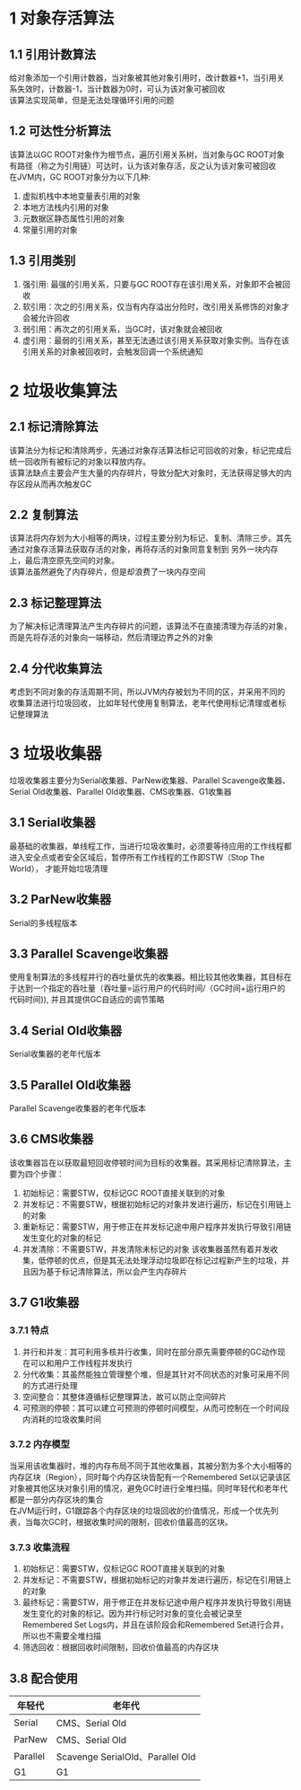 # 1 对象存活算法
## 1.1 引用计数算法
给对象添加一个引用计数器，当对象被其他对象引用时，改计数器+1，当引用关系失效时，计数器-1，当计数器为0时，可认为该对象可被回收  
该算法实现简单，但是无法处理循环引用的问题
## 1.2 可达性分析算法
该算法以GC ROOT对象作为根节点，遍历引用关系树，当对象与GC ROOT对象有路径（称之为引用链）可达时，认为该对象存活，反之认为该对象可被回收  
在JVM内，GC ROOT对象分为以下几种:  
1. 虚拟机栈中本地变量表引用的对象
2. 本地方法栈内引用的对象
3. 元数据区静态属性引用的对象
4. 常量引用的对象
## 1.3 引用类别
1. 强引用: 最强的引用关系，只要与GC ROOT存在该引用关系，对象即不会被回收
2. 软引用：次之的引用关系，仅当有内存溢出分险时，改引用关系修饰的对象才会被允许回收
3. 弱引用：再次之的引用关系，当GC时，该对象就会被回收
4. 虚引用：最弱的引用关系，甚至无法通过该引用关系获取对象实例。当存在该引用关系的对象被回收时，会触发回调一个系统通知
# 2 垃圾收集算法
## 2.1 标记清除算法
该算法分为标记和清除两步，先通过对象存活算法标记可回收的对象，标记完成后统一回收所有被标记的对象以释放内存。  
该算法缺点主要会产生大量的内存碎片，导致分配大对象时，无法获得足够大的内存区段从而再次触发GC
## 2.2 复制算法
该算法将内存划为大小相等的两块，过程主要分别为标记、复制、清除三步。其先通过对象存活算法获取存活的对象，再将存活的对象同意复制到
另外一块内存上，最后清空原先空间的对象。  
该算法虽然避免了内存碎片，但是却浪费了一块内存空间
## 2.3 标记整理算法
为了解决标记清理算法产生内存碎片的问题，该算法不在直接清理为存活的对象，而是先将存活的对象向一端移动，然后清理边界之外的对象
## 2.4 分代收集算法
考虑到不同对象的存活周期不同，所以JVM内存被划为不同的区，并采用不同的收集算法进行垃圾回收，
比如年轻代使用复制算法，老年代使用标记清理或者标记整理算法
# 3 垃圾收集器
垃圾收集器主要分为Serial收集器、ParNew收集器、Parallel Scavenge收集器、Serial Old收集器、Parallel Old收集器、CMS收集器、G1收集器
## 3.1 Serial收集器
最基础的收集器，单线程工作，当进行垃圾收集时，必须要等待应用的工作线程都进入安全点或者安全区域后，暂停所有工作线程的工作即STW（Stop The World），
才能开始垃圾清理
## 3.2 ParNew收集器
Serial的多线程版本
## 3.3 Parallel Scavenge收集器
使用复制算法的多线程并行的吞吐量优先的收集器。相比较其他收集器，其目标在于达到一个指定的吞吐量（吞吐量=运行用户的代码时间/（GC时间+运行用户的代码时间)),
并且其提供GC自适应的调节策略
## 3.4 Serial Old收集器
Serial收集器的老年代版本
## 3.5 Parallel Old收集器
Parallel Scavenge收集器的老年代版本
## 3.6 CMS收集器
该收集器旨在以获取最短回收停顿时间为目标的收集器。其采用标记清除算法，主要为四个步骤：
1. 初始标记：需要STW，仅标记GC ROOT直接关联到的对象
2. 并发标记：不需要STW，根据初始标记的对象并发进行遍历，标记在引用链上的对象
3. 重新标记：需要STW，用于修正在并发标记途中用户程序并发执行导致引用链发生变化的对象的标记
4. 并发清除：不需要STW，并发清除未标记的对象
该收集器虽然有着并发收集，低停顿的优点，但是其无法处理浮动垃圾即在标记过程新产生的垃圾，并且因为基于标记清除算法，所以会产生内存碎片
## 3.7 G1收集器
### 3.7.1 特点  
1. 并行和并发：其可利用多核并行收集，同时在部分原先需要停顿的GC动作现在可以和用户工作线程并发执行
2. 分代收集：其虽然能独立管理整个堆，但是其针对不同状态的对象可采用不同的方式进行处理
3. 空间整合：其整体遵循标记整理算法，故可以防止空间碎片
4. 可预测的停顿：其可以建立可预测的停顿时间模型，从而可控制在一个时间段内消耗的垃圾收集时间
### 3.7.2 内存模型
当采用该收集器时，堆的内存布局不同于其他收集器，其被分割为多个大小相等的内存区块（Region），同时每个内存区块皆配有一个Remembered Set以记录该区
对象被其他区块对象引用的情况，避免GC时进行全堆扫描。同时年轻代和老年代都是一部分内存区块的集合  
在JVM运行时，G1跟踪各个内存区块的垃圾回收的价值情况，形成一个优先列表，当每次GC时，根据收集时间的限制，回收价值最高的区块。
### 3.7.3 收集流程
1. 初始标记：需要STW，仅标记GC ROOT直接关联到的对象
2. 并发标记：不需要STW，根据初始标记的对象并发进行遍历，标记在引用链上的对象
3. 最终标记：需要STW，用于修正在并发标记途中用户程序并发执行导致引用链发生变化的对象的标记。因为并行标记时对象的变化会被记录至
Remembered Set Logs内，并且在该阶段会和Remembered Set进行合并，所以也不需要全堆扫描
4. 筛选回收：根据回收时间限制，回收价值最高的内存区块
## 3.8 配合使用
|  年轻代   | 老年代  |
|  ----    | ----  |
| Serial   | CMS、Serial Old |
| ParNew   | CMS、Serial Old |
| Parallel | Scavenge SerialOld、Parallel Old |
| G1       | G1 |
